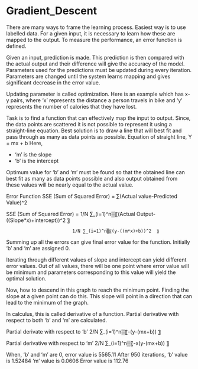 # Gradient_Descent

There are many ways to frame the learning process. Easiest way is to use labelled data. For a given input, it is necessary to learn how these are mapped to the output. To measure the performance, an error function is defined. 

Given an input, prediction is made. This prediction is then compared with the actual output and their difference will give the accuracy of the model. Parameters used for the predictions must be updated during every iteration. Parameters are changed until the system learns mapping and gives significant decrease in the error value.

Updating parameter is called optimization. Here is an example which has x-y pairs, where ‘x’ represents the distance a person travels in bike and ‘y’ represents the number of calories that they have lost. 


Task is to find a function that can effectively map the input to output. Since, the data points are scattered it is not possible to represent it using a straight-line equation. Best solution is to draw a line that will best fit and pass through as many as data points as possible. 
Equation of straight line,
              Y = mx + b
Here,
- ‘m’ is the slope
- ‘b’ is the intercept

Optimum value for ‘b’ and ‘m’ must be found so that the obtained line can best fit as many as data points possible and also output obtained from these values will be nearly equal to the actual value.

Error Function
SSE (Sum of Squared Error) = ∑(Actual value-Predicted Value)^2

SSE (Sum of Squared Error) = 1/N ∑_(i=1)^n▒〖(Actual Output-((Slope*x)+intercept))^2  〗
                             
                             1/N ∑_(i=1)^n▒〖(y-((m*x)+b))^2  〗

Summing up all the errors can give final error value for the function. Initially ‘b’ and ‘m’ are assigned 0.

Iterating through different values of slope and intercept can yield different error values. Out of all values, there will be one point where error value will be minimum and parameters corresponding to this value will yield the optimal solution.

Now, how to descend in this graph to reach the minimum point. Finding the slope at a given point can do this. This slope will point in a direction that can lead to the minimum of the graph. 

In calculus, this is called derivative of a function. Partial derivative with respect to both ‘b’ and ‘m’ are calculated.

Partial derivate with respect to ‘b’ 
2/N ∑_(i=1)^n▒〖-(y-(mx+b)) 〗

Partial derivative with respect to ‘m’
2/N ∑_(i=1)^n▒〖-x(y-(mx+b))  〗

When,
‘b’ and ‘m’ are 0, error value is 5565.11
After 950 iterations, 
‘b’ value is 1.52484 
‘m’ value is 0.0606 
Error value is 112.76
